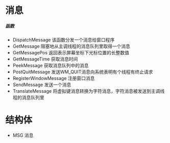# 消息
##### 函数
- DispatchMessage 该函数分发一个消息给窗口程序
- GetMessage 阻塞地从主调线程的消息队列里取得一个消息
- GetMessagePos 返回表示屏幕坐标下光标位置的长整数值
- GetMessageTime 获取消息时间
- PeekMessage 获取消息队列中的消息
- PostQuitMessage 发送WM_QUIT消息向系统表明有个线程有终止请求
- RegisterWindowMessage 注册窗口消息
- SendMessage 发送一个消息
- TranslateMessage 将虚拟键消息转换为字符消息，字符消息被发送到主调线程的消息队列里

# 结构体
- MSG 消息